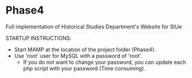 # Phase4
Full implementation of Historical Studies Department's Website for SIUe

STARTUP INSTRUCTIONS:
* Start MAMP at the location of the project folder (Phase4).
* Use 'root' user for MySQL with a password of 'root'.
    * If you do not want to change your password, you can update each php script with your password (Time consuming).
    